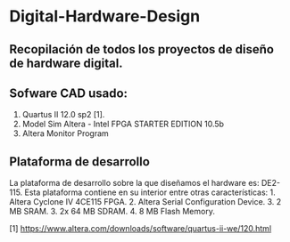 # Digital-Hardware-Design

## Recopilación de todos los proyectos de diseño de hardware digital.


## Sofware CAD usado:
1. Quartus II 12.0 sp2 [1].
2. Model Sim Altera - Intel FPGA STARTER EDITION 10.5b
3. Altera Monitor Program


## Plataforma de desarrollo
La plataforma de desarrollo sobre la que diseñamos el hardware es: DE2-115.
Esta plataforma contiene en su interior entre otras características:
	1. Altera Cyclone IV 4CE115 FPGA.
	2. Altera Serial Configuration Device.
	3. 2 MB SRAM.
	3. 2x 64 MB SDRAM.
	4. 8 MB Flash Memory.





[1] https://www.altera.com/downloads/software/quartus-ii-we/120.html
